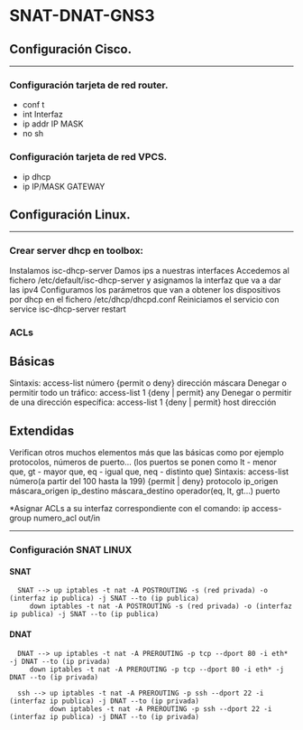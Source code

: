 # SNAT-DNAT-GNS3
## Configuración Cisco.
-------------------------------------------
### Configuración tarjeta de red router.

- conf t
- int Interfaz
- ip addr IP MASK
- no sh


### Configuración tarjeta de red VPCS.

- ip dhcp
- ip IP/MASK GATEWAY


## Configuración Linux.
-------------------------------------------
### Crear server dhcp en toolbox:
Instalamos isc-dhcp-server
Damos ips a nuestras interfaces
Accedemos al fichero /etc/default/isc-dhcp-server y asignamos la interfaz que va a dar las ipv4
Configuramos los parámetros que van a obtener los dispositivos por dhcp en el fichero /etc/dhcp/dhcpd.conf
Reiniciamos el servicio con service isc-dhcp-server restart

### ACLs
## Básicas
Sintaxis:
access-list número {permit o deny} dirección máscara
Denegar o permitir todo un tráfico:
access-list 1 {deny | permit} any
Denegar o permitir de una dirección específica:
access-list 1 {deny | permit} host dirección

## Extendidas
Verifican otros muchos elementos más que las básicas como por ejemplo protocolos, números de puerto… (los puertos se ponen como lt - menor que, gt - mayor que, eq - igual que, neq - distinto que)
Sintaxis:
access-list número(a partir del 100 hasta la 199) {permit | deny} protocolo ip_origen máscara_origen ip_destino máscara_destino operador(eq, lt, gt…) puerto


*Asignar ACLs a su interfaz correspondiente con el comando:
ip access-group numero_acl out/in

-------------------------------------------
### Configuración SNAT LINUX

#### SNAT

      SNAT --> up iptables -t nat -A POSTROUTING -s (red privada) -o (interfaz ip publica) -j SNAT --to (ip publica)
         down iptables -t nat -A POSTROUTING -s (red privada) -o (interfaz ip publica) -j SNAT --to (ip publica)

#### DNAT
      DNAT --> up iptables -t nat -A PREROUTING -p tcp --dport 80 -i eth* -j DNAT --to (ip privada)
         down iptables -t nat -A PREROUTING -p tcp --dport 80 -i eth* -j DNAT --to (ip privada)

      ssh --> up iptables -t nat -A PREROUTING -p ssh --dport 22 -i (interfaz ip publica) -j DNAT --to (ip privada)
              down iptables -t nat -A PREROUTING -p ssh --dport 22 -i (interfaz ip publica) -j DNAT --to (ip privada)
              
